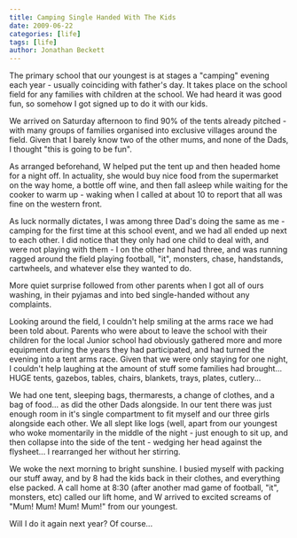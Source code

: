 ```yaml
---
title: Camping Single Handed With The Kids
date: 2009-06-22
categories: [life]
tags: [life]
author: Jonathan Beckett
---
```


The primary school that our youngest is at stages a "camping" evening each year - usually coinciding with father's day. It takes place on the school field for any families with children at the school. We had heard it was good fun, so somehow I got signed up to do it with our kids.

We arrived on Saturday afternoon to find 90% of the tents already pitched - with many groups of families organised into exclusive villages around the field. Given that I barely know two of the other mums, and none of the Dads, I thought "this is going to be fun".

As arranged beforehand, W helped put the tent up and then headed home for a night off. In actuality, she would buy nice food from the supermarket on the way home, a bottle off wine, and then fall asleep while waiting for the cooker to warm up - waking when I called at about 10 to report that all was fine on the western front.

As luck normally dictates, I was among three Dad's doing the same as me - camping for the first time at this school event, and we had all ended up next to each other. I did notice that they only had one child to deal with, and were not playing with them - I on the other hand had three, and was running ragged around the field playing football, "it", monsters, chase, handstands, cartwheels, and whatever else they wanted to do.

More quiet surprise followed from other parents when I got all of ours washing, in their pyjamas and into bed single-handed without any complaints.

Looking around the field, I couldn't help smiling at the arms race we had been told about. Parents who were about to leave the school with their children for the local Junior school had obviously gathered more and more equipment during the years they had participated, and had turned the evening into a tent arms race. Given that we were only staying for one night, I couldn't help laughing at the amount of stuff some families had brought... HUGE tents, gazebos, tables, chairs, blankets, trays, plates, cutlery...

We had one tent, sleeping bags, thermarests, a change of clothes, and a bag of food... as did the other Dads alongside. In our tent there was just enough room in it's single compartment to fit myself and our three girls alongside each other. We all slept like logs (well, apart from our youngest who woke momentarily in the middle of the night - just enough to sit up, and then collapse into the side of the tent - wedging her head against the flysheet... I rearranged her without her stirring.

We woke the next morning to bright sunshine. I busied myself with packing our stuff away, and by 8 had the kids back in their clothes, and everything else packed. A call home at 8:30 (after another mad game of football, "it", monsters, etc) called our lift home, and W arrived to excited screams of "Mum! Mum! Mum! Mum!" from our youngest.

Will I do it again next year? Of course...